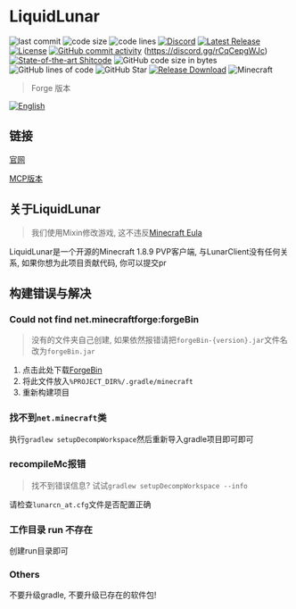 # LiquidLunar

![last commit](https://img.shields.io/github/last-commit/CubeWhyMC/LiquidLunar)
![code size](https://img.shields.io/github/repo-size/CubeWhyMC/LiquidLunar)
![code lines](https://img.shields.io/tokei/lines/github/CubeWhyMC/LiquidLunar)
[![Discord](https://img.shields.io/discord/1047866655033802802.svg?label=&logo=discord&logoColor=ffffff&color=7389D8&labelColor=6A7EC2)](https://discord.gg/rCqCepgWJc)
[![Latest Release](https://img.shields.io/github/v/release/CubewhyMC/LiquidLunar)](https://github.com/CubewhyMC/LiquidLunar/release)
[![License](https://img.shields.io/github/license/CubewhyMC/LiquidLunar)](https://github.com/Cubewhy/LiquidLunar/blob/master/LICENSE)
[![GitHub commit activity](https://img.shields.io/github/commit-activity/m/CubewhyMC/LiquidLunar)](https://github.com/CubewhyMC/LiquidLunar/actions)
(https://discord.gg/rCqCepgWJc)
[![State-of-the-art Shitcode](https://img.shields.io/static/v1?label=State-of-the-art&message=Shitcode&color=7B5804)](https://github.com/trekhleb/state-of-the-art-shitcode)
![GitHub code size in bytes](https://img.shields.io/github/languages/code-size/CubewhyMC/LiquidLunar)
![GitHub lines of code](https://tokei.rs/b1/github/CubewhyMC/LiquidLunar)
![GitHub Star](https://img.shields.io/github/stars/CubewhyMC/LiquidLunar)
[![Release Download](https://img.shields.io/github/downloads/CubewhyMC/LiquidLunar/total?style=flat-square)](https://github.com/CubewhyMC/LiquidLunar/releases)
![Minecraft](https://img.shields.io/badge/game-Minecraft-brightgreen)

> Forge 版本

[![English](https://img.shields.io/badge/English-Readme-green?style=flat-square)](README.md)

## 链接

[官网](https://liquid.lunarcn.top)

[MCP版本](https://github.com/CubeWhyMC/LiquidLunarMCP)

## 关于LiquidLunar

> 我们使用Mixin修改游戏, 这不违反[Minecraft Eula](https://www.minecraft.net/zh-hans/eula)

LiquidLunar是一个开源的Minecraft 1.8.9 PVP客户端, 与LunarClient没有任何关系, 如果你想为此项目贡献代码, 你可以提交pr

## 构建错误与解决

### Could not find net.minecraftforge:forgeBin

> 没有的文件夹自己创建, 如果依然报错请把`forgeBin-{version}.jar`文件名改为`forgeBin.jar`

1. 点击此处下载[ForgeBin](https://maven.minecraftforge.net/net/minecraftforge/forge/1.8.9-11.15.1.2318-1.8.9/forge-1.8.9-11.15.1.2318-1.8.9-universal.jar)
2. 将此文件放入`%PROJECT_DIR%/.gradle/minecraft`
3. 重新构建项目

### 找不到`net.minecraft`类

执行`gradlew setupDecompWorkspace`然后重新导入gradle项目即可即可

### recompileMc报错

> 找不到错误信息? 试试`gradlew setupDecompWorkspace --info`

请检查`lunarcn_at.cfg`文件是否配置正确

### 工作目录 run 不存在

创建run目录即可

### Others

不要升级gradle, 不要升级已存在的软件包!
